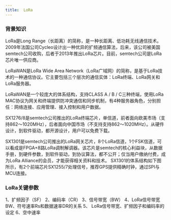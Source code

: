 ```yaml
---
title:  LoRa
---
```


### 背景知识

LoRa是Long Range（长距离）的简称，是一种长距离、低功耗无线通信技术。2009年法国公司Cycleo设计出一种优异的扩频通信算法，后来，该公司被美国semtech公司收购，后者于2013年推出LoRa芯片。目前，semtech公司是LoRa芯片唯一供应商。

LoRaWAN是LoRa Wide Area Network（LoRa广域网）的简称，是基于LoRa技术的一种通信协议。它主要包括三个层次的通信实体：LoRa终端、LoRa网关和LoRa服务器。

LoRaWAN是一个较庞大的体系结构，支持CLASS A / B / C三种终端，使用LoRa MAC协议为网关和终端提供防冲突通信和同步机制，有4种服务器角色，分别担任：网络连接、应用管理、接入控制和用户数据。

SX1276/8是semtech公司推出的LoRa终端芯片，单信道，前者面向欧美市场（支持862～1020MHz），后者面向中国市场（不支持支持862～1020MHz）。从硬件设计，到软件驱动，都开源设计，用户可以免费下载。

SX1301是semtech公司推出的LoRa网关芯片，8个LoRa信道，1个FSK信道，可以看成是FPGA+8路LoRa调制解调器。该芯片是semtech的核心利益块，从数据手册，到硬件参数，到软件驱动，到协议算法，都不公开；仅当用户缴纳付费，成为LoRa Alliance的会员，才能获得相关资料和技术。
SX1301的体系结构如下图所示，有2个前端芯片SX1255/7处理信号，推荐GPS提供精确时钟，通过SPI与MCU连接。


### LoRa关键参数

1、扩频因子（SF）
2、编码率（CR）
3、信号带宽（BW）
4、LoRa信号带宽BW、符号速率Rs和数据速率DR的关系
5、 LoRa信号带宽、扩频因子和编码率的设定
6、空中速率